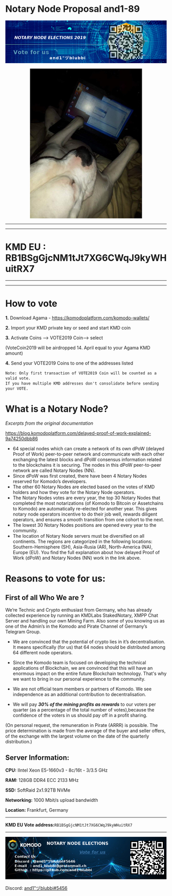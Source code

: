 

# **Notary Node Proposal and1-89**





![Banner_1.png](./Banner_1.png)
 


 
<p align="center">
  <img width="350" src="dog.jpg" />
 
-----
-----
 
# KMD EU : RB1BSgGjcNM1tJt7XG6CWqJ9kyWHuitRX7 

----
----



 
# How to vote ##
 
**1.** Download Agama - https://komodoplatform.com/komodo-wallets/

**2.** Import your KMD private key or seed and start KMD coin

**3.** Activate Coins --> VOTE2019 Coin--> select

(VoteCoin2019 will be airdropped 14. April equal to your Agama KMD amount)

**4.** Send your VOTE2019 Coins to one of the addresses listed


```
Note: Only first transaction of VOTE2019 Coin will be counted as a valid vote.
If you have multiple KMD addresses don't consolidate before sending your VOTE.
```
 
# What is a Notary Node?

*Excerpts from the original documentation*

https://blog.komodoplatform.com/delayed-proof-of-work-explained-9a74250dbb86
 
* 64 special nodes which can create a network of its own dPoW (delayed Proof of Work) peer-to-peer network and communicate with each other exchanging the latest blocks and dPoW consensus information related to the blockchains it is securing. The nodes in this dPoW peer-to-peer network are called Notary Nodes (NN).
* Since dPoW was first created, there have been 4 Notary Nodes reserved for Komodo’s developers.
* The other 60 Notary Nodes are elected based on the votes of KMD holders and how they vote for the Notary Node operators.
* The Notary Nodes votes are every year, the top 30 Notary Nodes that completed the most notarizations (of Komodo to Bitcoin or Assetchains to Komodo) are automatically re-elected for another year. This gives notary node operators incentive to do their job well, rewards diligent operators, and ensures a smooth transition from one cohort to the next.
* The lowest 30 Notary Nodes positions are opened every year to the community.
* The location of Notary Node servers must be diversified on all continents. The regions are categorized in the following locations: Southern-Hemisphere (SH), Asia-Rusia (AR), North-America (NA), Europe (EU).
You find the full explanation about how delayed Proof of Work (dPoW) and Notary Nodes (NN) work in the link above.
  
 
 
# Reasons to vote for us:


##  First of all Who We are ? 

We’re  Technic and Crypto enthusiast from Germany, who has already collected experience by running an KMDLabs StakedNotary, XMPP Chat Server and handling 
our own Mining Farm. Also some of you knowing us as one of the Admin’s in the 
Komodo and Pirate Channel of Germany’s Telegram Group.

* We are convinced that the potential of crypto lies in it’s decentralisation. It means specifically (for us) that 64 nodes should be distributed among 64 different node operators.

* Since the Komodo team is focused on developing the technical applications of  Blockchain, we are convinced that this will have an enormous impact on the entire future Blockchain technology. That's why we want to bring in our personal experience to the community.

* We are not official team members or partners of Komodo. We see independence as an additional contribution to decentralisation.

* We will pay **_30% of the mining profits as rewards_** to our voters per quarter (as a percentage of the total number of votes),because the confidence of the voters in us should pay off in a profit sharing.

(On personal request, the remuneration in Pirate (ARRR) is possible. The price determination is made from the average of the buyer and seller offers, of the exchange with the largest volume on the date of the quarterly distribution.)


## Server Information:

 
**CPU:**          IIntel Xeon E5-1660v3 - 8c/16t - 3/3.5 GHz

**RAM:**          128GB DDR4 ECC 2133 MHz

**SSD:**          SoftRaid 2x1.92TB NVMe

**Networking:**   1000 Mbit/s upload bandwidth

**Location:**     Frankfurt, Germany


----

**KMD EU Vote address:**```RB1BSgGjcNM1tJt7XG6CWqJ9kyWHuitRX7```

----



![Banner_2.png](./Banner_2.png)

Discord: [and1"ヅblubbi#5456](https://komodoplatform.com/discord)





 



